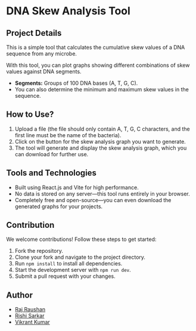 # DNA Skew Analysis Tool

## **Project Details**

This is a simple tool that calculates the cumulative skew values of a DNA sequence from any microbe.

With this tool, you can plot graphs showing different combinations of skew values against DNA segments.

*   **Segments:** Groups of 100 DNA bases (A, T, G, C).
*   You can also determine the minimum and maximum skew values in the sequence.

## **How to Use?**

1.  Upload a file (the file should only contain A, T, G, C characters, and the first line must be the name of the bacteria).
2.  Click on the button for the skew analysis graph you want to generate.
3.  The tool will generate and display the skew analysis graph, which you can download for further use.

## **Tools and Technologies**

*   Built using React.js and Vite for high performance.
*   No data is stored on any server—this tool runs entirely in your browser.
*   Completely free and open-source—you can even download the generated graphs for your projects.

## **Contribution**

We welcome contributions! Follow these steps to get started:

1.  Fork the repository.
2.  Clone your fork and navigate to the project directory.
3.  Run `npm install` to install all dependencies.
4.  Start the development server with `npm run dev`.
5.  Submit a pull request with your changes.

## Author
- [Raj Raushan](https://github.com/Versatile-Programmer)
- [Rishi Sarkar](https://github.com/987rishi)
- [Vikrant Kumar](https://github.com/Vik-golu)